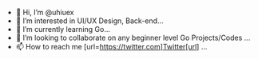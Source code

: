 - 👋 Hi, I’m @uhiuex
- 👀 I’m interested in UI/UX Design, Back-end...
- 🌱 I’m currently learning Go...
- 💞️ I’m looking to collaborate on any beginner level Go Projects/Codes ...
- 📫 How to reach me [url=https://twitter.com]Twitter[url] ...

<!---
uhiuex/uhiuex is a ✨ special ✨ repository because its `README.md` (this file) appears on your GitHub profile.
You can click the Preview link to take a look at your changes.
--->
